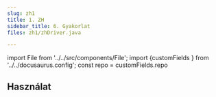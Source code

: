 ```yaml
---
slug: zh1
title: 1. ZH
sidebar_title: 6. Gyakorlat
files: zh1/zhDriver.java

---
```


import File from '../../src/components/File';
import {customFields } from '../../docusaurus.config';
const repo = customFields.repo

## Használat

<File filename="zhDriver.py" folder="bigdata/zh1/hadoop" repo={repo} lines="L10-L20"/>

<!--stackedit_data:
eyJoaXN0b3J5IjpbMjE0ODA1MjYxXX0=
-->